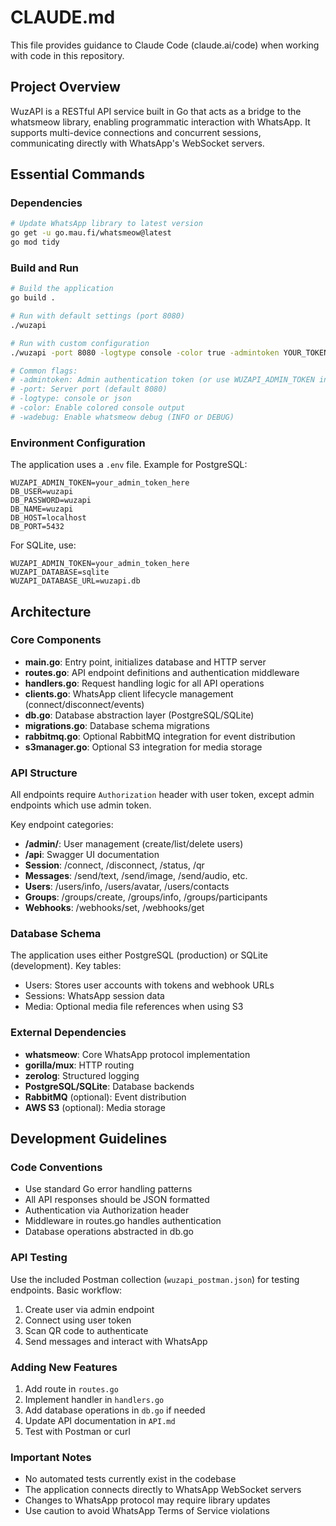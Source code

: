 # CLAUDE.md

This file provides guidance to Claude Code (claude.ai/code) when working with code in this repository.

## Project Overview

WuzAPI is a RESTful API service built in Go that acts as a bridge to the whatsmeow library, enabling programmatic interaction with WhatsApp. It supports multi-device connections and concurrent sessions, communicating directly with WhatsApp's WebSocket servers.

## Essential Commands

### Dependencies
```bash
# Update WhatsApp library to latest version
go get -u go.mau.fi/whatsmeow@latest
go mod tidy
```

### Build and Run
```bash
# Build the application
go build .

# Run with default settings (port 8080)
./wuzapi

# Run with custom configuration
./wuzapi -port 8080 -logtype console -color true -admintoken YOUR_TOKEN

# Common flags:
# -admintoken: Admin authentication token (or use WUZAPI_ADMIN_TOKEN in .env)
# -port: Server port (default 8080)
# -logtype: console or json
# -color: Enable colored console output
# -wadebug: Enable whatsmeow debug (INFO or DEBUG)
```

### Environment Configuration

The application uses a `.env` file. Example for PostgreSQL:
```
WUZAPI_ADMIN_TOKEN=your_admin_token_here
DB_USER=wuzapi
DB_PASSWORD=wuzapi
DB_NAME=wuzapi
DB_HOST=localhost
DB_PORT=5432
```

For SQLite, use:
```
WUZAPI_ADMIN_TOKEN=your_admin_token_here
WUZAPI_DATABASE=sqlite
WUZAPI_DATABASE_URL=wuzapi.db
```

## Architecture

### Core Components

- **main.go**: Entry point, initializes database and HTTP server
- **routes.go**: API endpoint definitions and authentication middleware
- **handlers.go**: Request handling logic for all API operations
- **clients.go**: WhatsApp client lifecycle management (connect/disconnect/events)
- **db.go**: Database abstraction layer (PostgreSQL/SQLite)
- **migrations.go**: Database schema migrations
- **rabbitmq.go**: Optional RabbitMQ integration for event distribution
- **s3manager.go**: Optional S3 integration for media storage

### API Structure

All endpoints require `Authorization` header with user token, except admin endpoints which use admin token.

Key endpoint categories:
- **/admin/**: User management (create/list/delete users)
- **/api**: Swagger UI documentation
- **Session**: /connect, /disconnect, /status, /qr
- **Messages**: /send/text, /send/image, /send/audio, etc.
- **Users**: /users/info, /users/avatar, /users/contacts
- **Groups**: /groups/create, /groups/info, /groups/participants
- **Webhooks**: /webhooks/set, /webhooks/get

### Database Schema

The application uses either PostgreSQL (production) or SQLite (development). Key tables:
- Users: Stores user accounts with tokens and webhook URLs
- Sessions: WhatsApp session data
- Media: Optional media file references when using S3

### External Dependencies

- **whatsmeow**: Core WhatsApp protocol implementation
- **gorilla/mux**: HTTP routing
- **zerolog**: Structured logging
- **PostgreSQL/SQLite**: Database backends
- **RabbitMQ** (optional): Event distribution
- **AWS S3** (optional): Media storage

## Development Guidelines

### Code Conventions

- Use standard Go error handling patterns
- All API responses should be JSON formatted
- Authentication via Authorization header
- Middleware in routes.go handles authentication
- Database operations abstracted in db.go

### API Testing

Use the included Postman collection (`wuzapi_postman.json`) for testing endpoints. Basic workflow:
1. Create user via admin endpoint
2. Connect using user token
3. Scan QR code to authenticate
4. Send messages and interact with WhatsApp

### Adding New Features

1. Add route in `routes.go`
2. Implement handler in `handlers.go`
3. Add database operations in `db.go` if needed
4. Update API documentation in `API.md`
5. Test with Postman or curl

### Important Notes

- No automated tests currently exist in the codebase
- The application connects directly to WhatsApp WebSocket servers
- Changes to WhatsApp protocol may require library updates
- Use caution to avoid WhatsApp Terms of Service violations